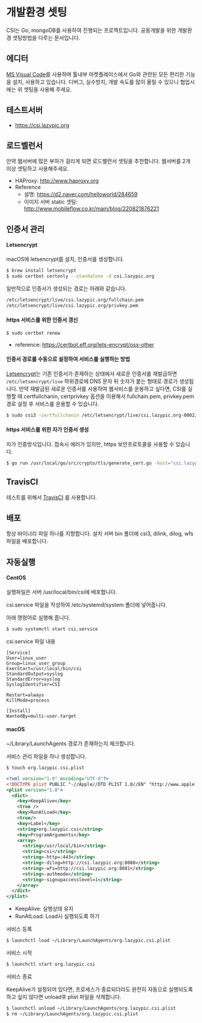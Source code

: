 # 개발환경 셋팅

CSI는 Go, mongoDB를 사용하여 진행되는 프로젝트입니다.
공동개발을 위한 개발환경 셋팅방법을 다루는 문서입니다.

## 에디터
[MS Visual Code](https://code.visualstudio.com)를 사용하며 툴내부 마켓플레이스에서 Go와 관련된 모든 편리한 기능을 설치, 사용하고 있습니다.
디버그, 실수방지, 개발 속도를 많이 올릴 수 있으니 협업시에는 위 셋팅을 사용해 주세요.

## 테스트서버
- https://csi.lazypic.org

## 로드벨런서
만약 웹서버에 많은 부하가 걸리게 되면 로드밸런서 셋팅을 추천합니다. 웹서버를 2개 이상 셋팅하고 사용해주세요.

- HAProxy: http://www.haproxy.org
- Reference
    - 설명: https://d2.naver.com/helloworld/284659
    - 이미지 서버 static 셋팅: http://www.mobileflow.co.kr/main/blog/220821876221

## 인증서 관리

#### Letsencrypt
macOS에 letsencrypt를 설치, 인증서를 생성합니다.

```bash
$ brew install letsencrypt
$ sudo certbot certonly --standalone -d csi.lazypic.org
```

일반적으로 인증서가 생성되는 경로는 아래와 같습니다.

```bash
/etc/letsencrypt/live/csi.lazypic.org/fullchain.pem
/etc/letsencrypt/live/csi.lazypic.org/privkey.pem
```

#### https 서비스를 위한 인증서 갱신

```bash
$ sudo certbot renew
```

- reference: https://certbot.eff.org/lets-encrypt/osx-other

#### 인증서 경로를 수동으로 설정하여 서비스를 실행하는 방법

[Letsencrypt](https://letsencrypt.org)는 기존 인증서가 존재하는 상태에서 새로운 인증서를 재발급하면 `/etc/letsencrypt/live` 하위경로에 DNS 문자 뒤 숫자가 붙는 형태로 경로가 생성됩니다.
만약 재발급된 새로운 인증서를 사용하여 웹서비스를 운용하고 싶다면, CSI를 실행할 때 certfullchanin, certprivkey 옵션을 이용해서 fullchain.pem, privkey.pem 경로 설정 후 서비스를 운용할 수 있습니다.

```bash
$ sudo csi3 -certfullchanin /etc/letsencrypt/live/csi.lazypic.org-0002/fullchain.pem -certprivkey /etc/letsencrypt/live/csi.lazypic.org-0002/privkey.pem
```


#### https 서비스를 위한 자가 인증서 생성
자가 인증방식입니다. 접속시 에러가 있지만, https 보안프로토콜을 사용할 수 있습니다.
```bash
$ go run /usr/local/go/src/crypto/tls/generate_cert.go -host="csi.lazypic.org" -ca=true
```

## TravisCI
테스트를 위해서 [TravisCI](https://docs.travis-ci.com) 를 사용합니다.

## 배포
항상 바이너리 파일 하나를 지향합니다.
설치 서버 bin 폴더에 csi3, dilink, dilog, wfs 파일을 배포합니다.

## 자동실행

#### CentOS
실행파일은 서버 /usr/local/bin/csi에 배포합니다.

csi.service 파일을 작성하여 /etc/systemd/system 폴더에 넣어줍니다.

아래 명령어로 실행해 줍니다.
```bash
$ sudo systemctl start csi.service
```

csi.service 파일 내용

```
[Service]
User=linux_user
Group=linux_user_group
ExecStart=/usr/local/bin/csi
StandardOutput=syslog
StandardError=syslog
SyslogIdentifier=CSI

Restart=always
KillMode=process

[Install]
WantedBy=multi-user.target
```

#### macOS
~/Library/LaunchAgents 경로가 존재하는지 체크합니다.

서비스 관리 파일을 하나 생성합니다.
```bash
$ touch org.lazypic.csi.plist
```

```xml
<?xml version="1.0" encoding="UTF-8"?>
<!DOCTYPE plist PUBLIC "-//Apple//DTD PLIST 1.0//EN" "http://www.apple.com/DTDs/PropertyList-1.0.dtd">
<plist version="1.0">
  <dict>
    <key>KeepAlive</key>
    <true />
    <key>RunAtLoad</key>
    <true/>
    <key>Label</key>
    <string>org.lazypic.csi</string>
    <key>ProgramArguments</key>
    <array>
      <string>/usr/local/bin</string>
      <string>csi</string>
      <string>-http=:443</string>
      <string>-dilog=http://csi.lazypic.org:8080</string>
      <string>-wfs=http://csi.lazypic.org:8081</string>
      <string>-authmode</string>
      <string>-signupaccesslevel=1</string>
    </array>
  </dict>
</plist>
```

- KeepAlive: 실행상태 유지
- RunAtLoad: Load시 실행되도록 하기

서비스 등록

```bash
$ launchctl load ~/Library/LaunchAgents/org.lazypic.csi.plist
```

서비스 시작

```bash
$ launchctl start org.lazypic.csi
```

서비스 종료

KeepAlive가 설정되어 있다면, 프로세스가 종료되더라도 완전히 자동으로 실행되도록 하고 싶지 않다면 unload후 plist 파일을 삭제합니다.

```bash
$ launchctl unload ~/Library/LaunchAgents/org.lazypic.csi.plist
$ rm ~/Library/LaunchAgents/org.lazypic.csi.plist
```